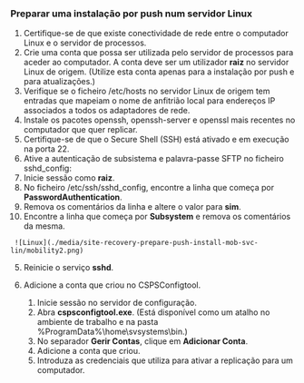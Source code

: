 ### <a name="prepare-for-a-push-installation-on-a-linux-server"></a>Preparar uma instalação por push num servidor Linux

1. Certifique-se de que existe conectividade de rede entre o computador Linux e o servidor de processos.
2. Crie uma conta que possa ser utilizada pelo servidor de processos para aceder ao computador. A conta deve ser um utilizador **raiz** no servidor Linux de origem. (Utilize esta conta apenas para a instalação por push e para atualizações.)
3. Verifique se o ficheiro /etc/hosts no servidor Linux de origem tem entradas que mapeiam o nome de anfitrião local para endereços IP associados a todos os adaptadores de rede.
4. Instale os pacotes openssh, openssh-server e openssl mais recentes no computador que quer replicar.
5. Certifique-se de que o Secure Shell (SSH) está ativado e em execução na porta 22.
6. Ative a autenticação de subsistema e palavra-passe SFTP no ficheiro sshd_config:
  1.  Inicie sessão como **raiz**.
  2.  No ficheiro /etc/ssh/sshd_config, encontre a linha que começa por **PasswordAuthentication**.
  3.  Remova os comentários da linha e altere o valor para **sim**.
  4.  Encontre a linha que começa por **Subsystem** e remova os comentários da mesma.

     ![Linux](./media/site-recovery-prepare-push-install-mob-svc-lin/mobility2.png)
  5. Reinicie o serviço **sshd**.

7. Adicione a conta que criou no CSPSConfigtool.
    1.  Inicie sessão no servidor de configuração.
    2.  Abra **cspsconfigtool.exe**. (Está disponível como um atalho no ambiente de trabalho e na pasta %ProgramData%\home\svsystems\bin.)
    3.  No separador **Gerir Contas**, clique em **Adicionar Conta**.
    4.  Adicione a conta que criou. 
    5.  Introduza as credenciais que utiliza para ativar a replicação para um computador.
